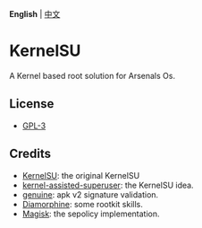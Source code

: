**English** | [中文](README_CN.md)

# KernelSU

A Kernel based root solution for Arsenals Os.

## License

- [GPL-3](https://www.gnu.org/licenses/gpl-3.0.html)

## Credits

- [KernelSU](https://github.com/tiann/KernelSU): the original KernelSU
- [kernel-assisted-superuser](https://git.zx2c4.com/kernel-assisted-superuser/about/): the KernelSU idea.
- [genuine](https://github.com/brevent/genuine/): apk v2 signature validation.
- [Diamorphine](https://github.com/m0nad/Diamorphine): some rootkit skills.
- [Magisk](https://github.com/topjohnwu/Magisk): the sepolicy implementation.
